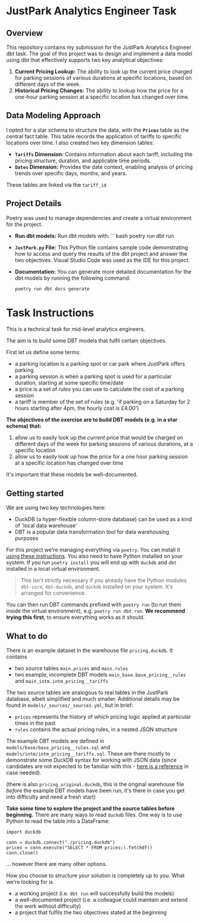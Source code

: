 # JustPark Analytics Engineer Task

## Overview

This repository contains my submission for the JustPark Analytics Engineer dbt task. The goal of this project was to design and implement a data model using dbt that effectively supports two key analytical objectives:

1. **Current Pricing Lookup:** The ability to look up the current price charged for parking sessions of various durations at specific locations, based on different days of the week.
2. **Historical Pricing Changes:** The ability to lookup how the price for a one-hour parking session at a specific location has changed over time.

## Data Modeling Approach

I opted for a star schema to structure the data, with the **`Prices`** table as the central fact table. This table records the application of tariffs to specific locations over time. I also created two key dimension tables:

- **`Tariffs` Dimension:** Contains information about each tariff, including the pricing structure, duration, and applicable time periods.
- **`Dates` Dimension:** Provides the date context, enabling analysis of pricing trends over specific days, months, and years.

These tables are linked via the `tariff_id`

## Project Details

Poetry was used to manage dependencies and create a virtual environment for the project.

- **Run dbt models:** Run dbt models with:
      ```bash
  poetry run dbt run
  
- **`JustPark.py` File:** This Python file contains sample code demonstrating how to access and query the results of the dbt project and answer the two objectives. Visual Studio Code was used as the IDE for this project. 

- **Documentation:** You can generate more detailed documentation for the dbt models by running the following command:

    ```bash
  poetry run dbt docs generate


# Task Instructions

This is a technical task for mid-level analytics engineers.

The aim is to build some DBT models that fulfil certain objectives.

First let us define some terms:

- a parking location is a parking spot or car park where JustPark offers parking
- a parking session is when a parking spot is used for a particular duration, starting at some specific time/date
- a price is a set of rules you can use to calculate the cost of a parking session
- a tariff is member of the set of rules (e.g. 'if parking on a Saturday for 2 hours starting after 4pm, the hourly cost is £4.00')

**The objectives of the exercise are to build DBT models (e.g. in a star schema) that:**

1. allow us to easily look up the _current_ price that would be charged on different days of the week for parking sessions of various durations, at a specific location
2. allow us to easily look up how the price for a one hour parking session at a specific location has changed over time

It's important that these models be well-documented.

## Getting started

We are using two key technologies here:

- DuckDB (a hyper-flexible column-store database) can be used as a kind of 'local data warehouse'
- DBT is a popular data transformation tool for data warehousing purposes

For this project we're managing everything via `poetry`. You can install it [using these instructions](https://python-poetry.org/docs/#installing-with-the-official-installer). You also need to have Python installed on your system. If you run `poetry install` you will end up with `duckdb` and `dbt` installed in a local virtual environment.

> This isn't strictly necessary if you already have the Python modules `dbt-core`, `dbt-duckdb`, and `duckdb` installed on your system. It's arranged for convenience.

You can then run DBT commands prefixed with `poetry run` (to run them inside the virtual environment), e.g. `poetry run dbt run`. **We recommend trying this first**, to ensure everything works as it should.

## What to do

There is an example dataset in the warehouse file `pricing.duckdb`. It contains

- two source tables `main.prices` and `main.rules`
- two example, incomplete DBT models `main_base.base_pricing__rules` and `main_intm.intm_pricing__tariffs`

The two source tables are analogous to real tables in the JustPark database, albeit simplified and much smaller. Additional details may be found in `models/_sources/_sources.yml`, but in brief:

- `prices` represents the history of which pricing logic applied at particular times in the past
- `rules` contains the actual pricing rules, in a nested JSON structure

The example DBT models are defined in `models/base/base_pricing__rules.sql` and `models/intm/intm_pricing__tariffs.sql`. These are there mostly to demonstrate some DuckDB syntax for working with JSON data (since candidates are not expected to be familiar with this - [here is a reference](https://duckdb.org/docs/extensions/json.html#json-extraction-functions) in case needed).

(there is also `pricing_original.duckdb`, this is the original warehouse file _before_ the example DBT models have been run; it's there in case you get into difficulty and need a fresh start)

**Take some time to explore the project and the source tables before beginning.** There are many ways to read `duckdb` files. One way is to use Python to read the table into a DataFrame:

```
import duckdb

conn = duckdb.connect("./pricing.duckdb")
prices = conn.execute("SELECT * FROM prices;).fetchdf()
conn.close()
```

... however there are many other options.

How you choose to structure your solution is completely up to you. What we're looking for is

- a working project (i.e. `dbt run` will successfully build the models)
- a well-documented project (i.e. a colleague could maintain and extend the work without difficulty)
- a project that fulfils the two objectives stated at the beginning

